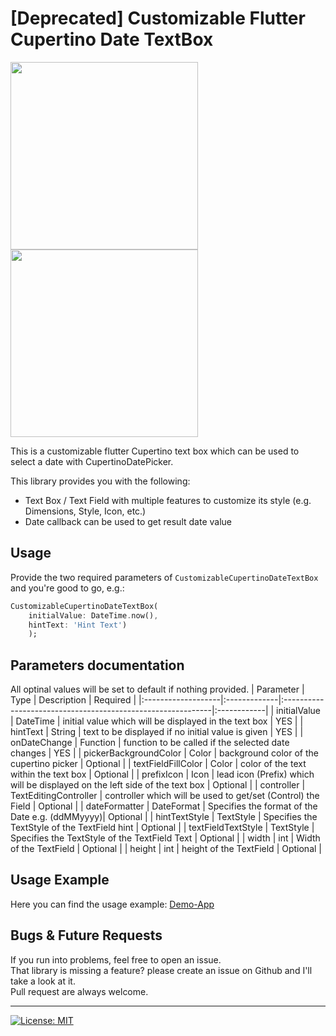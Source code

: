 # [Deprecated] Customizable Flutter Cupertino Date TextBox

<img src="https://user-images.githubusercontent.com/33698941/103181723-8b124980-48a4-11eb-9c20-9e35198aa0ae.png" width="300"/> 
<img src="https://user-images.githubusercontent.com/33698941/103181731-9f564680-48a4-11eb-8551-cc9eac9762cb.png" width="300"/>

This is a customizable flutter Cupertino text box which can be used to select a date with CupertinoDatePicker.

This library provides you with the following:
- Text Box / Text Field with multiple features to customize its style (e.g. Dimensions, Style, Icon, etc.)
- Date callback can be used to get result date value

## Usage

Provide the two required parameters of `CustomizableCupertinoDateTextBox` and you're good to go, e.g.:
```dart
CustomizableCupertinoDateTextBox(
    initialValue: DateTime.now(),
    hintText: 'Hint Text')
    );
```

## Parameters documentation
All optinal values will be set to default if nothing provided.
|     Parameter     |      Type     |  Description                                               |  Required  |
|:-------------------|:-------------|:------------------------------------------------------------|:------------|
| initialValue      |  DateTime     |  initial value which will be displayed in the text box     |  YES       |
| hintText          |  String       |  text to be displayed if no initial value is given |  YES       |
| onDateChange      |  Function     |  function to be called if the selected date changes        |  YES       |
| pickerBackgroundColor  |  Color       |  background color of the cupertino picker |  Optional       |
| textFieldFillColor |  Color       |  color of the text within the text box |  Optional       |
| prefixIcon  |  Icon       |  lead icon (Prefix) which will be displayed on the left side of the text box |  Optional       |
| controller  |  TextEditingController       |  controller which will be used to get/set (Control) the Field |  Optional       |
| dateFormatter |  DateFormat       |  Specifies the format of the Date e.g. (ddMMyyyy)|  Optional  |
| hintTextStyle |  TextStyle       |  Specifies the TextStyle of the TextField hint      |  Optional |
| textFieldTextStyle  |  TextStyle       |  Specifies the TextStyle of the TextField Text |  Optional |
| width |  int       | Width of the TextField  |  Optional       |
| height |  int       | height of the TextField  |  Optional       |

## Usage Example
Here you can find the usage example: [Demo-App](https://github.com/Abdullah-Benomar-Shahen/flutter_customizable_cupertino_Date_TextBox/blob/main/example/lib/main.dart)

## Bugs & Future Requests
If you run into problems, feel free to open an issue.<br/>That library is missing a feature? please create an issue on Github and I'll take a look at it.
<br/>Pull request are always welcome.

------
[![License: MIT](https://img.shields.io/badge/License-MIT-yellow.svg)](https://opensource.org/licenses/MIT)
